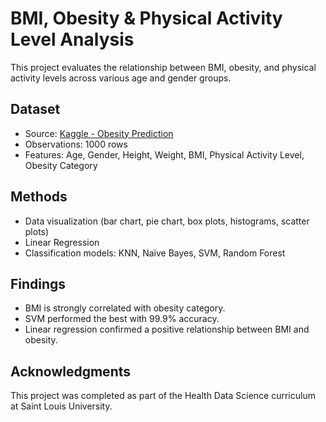 # BMI, Obesity & Physical Activity Level Analysis

This project evaluates the relationship between BMI, obesity, and physical activity levels across various age and gender groups.

## Dataset
- Source: [Kaggle - Obesity Prediction](https://www.kaggle.com/datasets/mrsimple07/obesity-prediction)
- Observations: 1000 rows
- Features: Age, Gender, Height, Weight, BMI, Physical Activity Level, Obesity Category

## Methods
- Data visualization (bar chart, pie chart, box plots, histograms, scatter plots)
- Linear Regression
- Classification models: KNN, Naïve Bayes, SVM, Random Forest

## Findings
- BMI is strongly correlated with obesity category.
- SVM performed the best with 99.9% accuracy.
- Linear regression confirmed a positive relationship between BMI and obesity.

## Acknowledgments
This project was completed as part of the Health Data Science curriculum at Saint Louis University.
